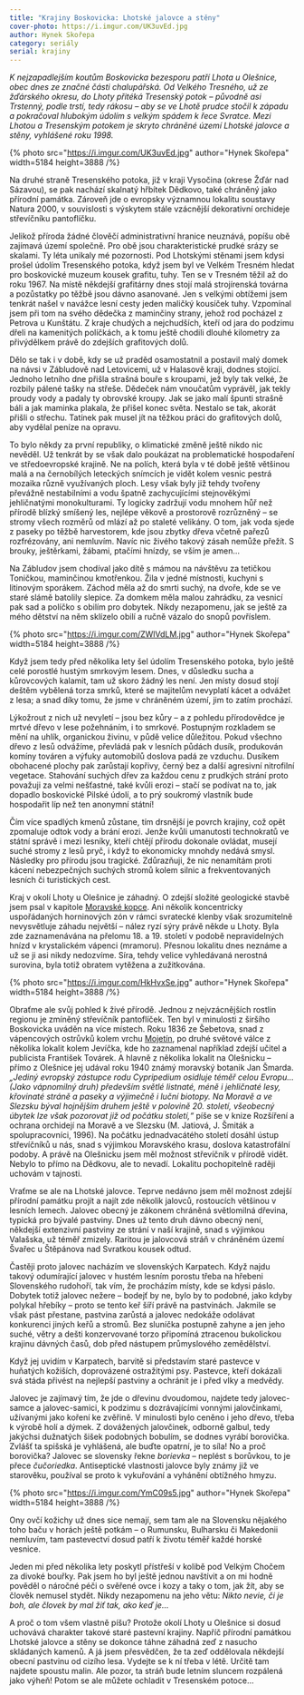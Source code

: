 ```yaml
---
title: "Krajiny Boskovicka: Lhotské jalovce a stěny"
cover-photo: https://i.imgur.com/UK3uvEd.jpg
author: Hynek Skořepa
category: seriály
serial: krajiny
---
```


*K nejzapadlejším koutům Boskovicka bezesporu patří Lhota u Olešnice, obec dnes ze značné části chalupářská. Od Velkého Tresného, už ze žďárského okresu, do Lhoty přitéká Tresenský potok – původně asi Trstenný, podle trstí, tedy rákosu – aby se ve Lhotě prudce stočil k západu a pokračoval hlubokým údolím s velkým spádem k řece Svratce. Mezi Lhotou a Tresenským potokem je skryto chráněné území Lhotské jalovce a stěny, vyhlášené roku 1998.*

{% photo src="https://i.imgur.com/UK3uvEd.jpg" author="Hynek Skořepa" width=5184 height=3888 /%}

Na druhé straně Tresenského potoka, již v kraji Vysočina (okrese Žďár nad Sázavou), se pak nachází skalnatý hřbítek Dědkovo, také chráněný jako přírodní památka. Zároveň jde o evropsky významnou lokalitu soustavy Natura 2000, v souvislosti s výskytem stále vzácnější dekorativní orchideje střevíčníku pantoflíčku.

Jelikož příroda žádné člověčí administrativní hranice neuznává, popíšu obě zajímavá území společně. Pro obě jsou charakteristické prudké srázy se skalami. Ty léta unikaly mé pozornosti. Pod Lhotskými stěnami jsem kdysi prošel údolím Tresenského potoka, když jsem byl ve Velkém Tresném hledat pro boskovické muzeum kousek grafitu, tuhy. Ten se v Tresném těžil až do roku 1967. Na místě někdejší grafitárny dnes stojí malá strojírenská továrna a pozůstatky po těžbě jsou dávno asanované. Jen s velkými obtížemi jsem tenkrát našel v navážce lesní cesty jeden maličký kousíček tuhy. Vzpomínal jsem při tom na svého dědečka z maminčiny strany, jehož rod pocházel z Petrova u Kunštátu. Z kraje chudých a nejchudších, kteří od jara do podzimu dřeli na kamenitých políčkách, a k tomu ještě chodili dlouhé kilometry za přivýdělkem právě do zdejších grafitových dolů.

Dělo se tak i v době, kdy se už praděd osamostatnil a postavil malý domek na návsi v Zábludově nad Letovicemi, už v Halasově kraji, dodnes stojící. Jednoho letního dne přišla strašná bouře s kroupami, jež byly tak velké, že rozbily pálené tašky na střeše. Dědeček nám vnoučatům vyprávěl, jak tekly proudy vody a padaly ty obrovské kroupy. Jak se jako malí špunti strašně báli a jak maminka plakala, že přišel konec světa. Nestalo se tak, akorát přišli o střechu. Tatínek pak musel jít na těžkou práci do grafitových dolů, aby vydělal peníze na opravu.

To bylo někdy za první republiky, o klimatické změně ještě nikdo nic nevěděl. Už tenkrát by se však dalo poukázat na problematické hospodaření ve středoevropské krajině. Ne na polích, která byla v té době ještě většinou malá a na černobílých leteckých snímcích je vidět kolem vesnic pestrá mozaika různě využívaných ploch. Lesy však byly již tehdy tvořeny převážně nestabilními a vodu špatně zachycujícími stejnověkými jehličnatými monokulturami. Ty logicky zadržují vodu mnohem hůř než přírodě blízký smíšený les, nejlépe věkově a prostorově rozrůzněný – se stromy všech rozměrů od mlází až po staleté velikány. O tom, jak voda sjede z paseky po těžbě harvestorem, kde jsou zbytky dřeva včetně pařezů rozfrézovány, ani nemluvím. Navíc nic živého takový zásah nemůže přežít. S brouky, ještěrkami, žábami, ptačími hnízdy, se vším je amen…

Na Zábludov jsem chodíval jako dítě s mámou na návštěvu za tetičkou Toničkou, maminčinou kmotřenkou. Žila v jedné místnosti, kuchyni s litinovým sporákem. Záchod měla až do smrti suchý, na dvoře, kde se ve staré slámě batolily slepice. Za domkem měla malou zahrádku, za vesnicí pak sad a políčko s obilím pro dobytek. Nikdy nezapomenu, jak se ještě za mého dětství na něm sklízelo obilí a ručně vázalo do snopů povříslem.

{% photo src="https://i.imgur.com/ZWlVdLM.jpg" author="Hynek Skořepa" width=5184 height=3888 /%}

Když jsem tedy před několika lety šel údolím Tresenského potoka, bylo ještě celé porostlé hustým smrkovým lesem. Dnes, v důsledku sucha a kůrovcových kalamit, tam už skoro žádný les není. Jen místy dosud stojí deštěm vybělená torza smrků, které se majitelům nevyplatí kácet a odvážet z lesa; a snad díky tomu, že jsme v chráněném území, jim to zatím prochází.

Lýkožrout z nich už nevyletí – jsou bez kůry – a z pohledu přírodovědce je mrtvé dřevo v lese požehnáním, i to smrkové. Postupným rozkladem se mění na uhlík, organickou živinu, v půdě velice důležitou. Pokud všechno dřevo z lesů odvážíme, převládá pak v lesních půdách dusík, produkován komíny továren a výfuky automobilů doslova padá ze vzduchu. Dusíkem obohacené plochy pak zarůstají kopřivy, černý bez a další agresivní nitrofilní vegetace. Stahování suchých dřev za každou cenu z prudkých strání proto považuji za velmi nešťastné, také kvůli erozi – stačí se podívat na to, jak dopadlo boskovické Pilské údolí, a to prý soukromý vlastník bude hospodařit líp než ten anonymní státní!

Čím více spadlých kmenů zůstane, tím drsnější je povrch krajiny, což opět zpomaluje odtok vody a brání erozi. Jenže kvůli umanutosti technokratů ve státní správě i mezi lesníky, kteří chtějí přírodu dokonale ovládat, musejí suché stromy z lesů pryč, i když to ekonomicky mnohdy nedává smysl. Následky pro přírodu jsou tragické. Zdůrazňuji, že nic nenamítám proti kácení nebezpečných suchých stromů kolem silnic a frekventovaných lesních či turistických cest.

Kraj v okolí Lhoty u Olešnice je záhadný. O zdejší složité geologické stavbě jsem psal v kapitole [Moravské kopce](https://ohlasy.info/clanky/2017/09/moravske-kopce.html). Ani několik koncentricky uspořádaných horninových zón v rámci svratecké klenby však srozumitelně nevysvětluje záhadu největší – nález ryzí sýry právě někde u Lhoty. Byla zde zaznamenávána na přelomu 18. a 19. století v podobě nepravidelných hnízd v krystalickém vápenci (mramoru). Přesnou lokalitu dnes neznáme a už se ji asi nikdy nedozvíme. Síra, tehdy velice vyhledávaná nerostná surovina, byla totiž obratem vytěžena a zužitkována.

{% photo src="https://i.imgur.com/HkHvxSe.jpg" author="Hynek Skořepa" width=5184 height=3888 /%}

Obraťme ale svůj pohled k živé přírodě. Jednou z nejvzácnějších rostlin regionu je zmíněný střevíčník pantoflíček. Ten byl v minulosti z širšího Boskovicka uváděn na více místech. Roku 1836 ze Šebetova, snad z vápencových ostrůvků kolem vrchu [Mojetín](https://ohlasy.info/clanky/2021/10/mojetinsky-kras.html), po druhé světové válce z několika lokalit kolem Jevíčka, kde ho zaznamenal například zdejší učitel a publicista František Továrek. A hlavně z několika lokalit na Olešnicku – přímo z Olešnice jej udával roku 1940 známý moravský botanik Jan Šmarda. *„Jediný evropský zástupce rodu Cypripedium osidluje téměř celou Evropu… (Jako vápnomilný druh) především světlé listnaté, méně i jehličnaté lesy, křovinaté stráně a paseky a výjimečně i luční biotopy. Na Moravě a ve Slezsku býval hojnějším druhem ještě v polovině 20. století, všeobecný úbytek lze však pozorovat již od počátku století,“* píše se v knize Rozšíření a ochrana orchidejí na Moravě a ve Slezsku (M. Jatiová, J. Šmiták a spolupracovníci, 1996). Na počátku jednadvacátého století dosáhl ústup střevíčníků u nás, snad s výjimkou Moravského krasu, doslova katastrofální podoby. A právě na Olešnicku jsem měl možnost střevíčník v přírodě vidět. Nebylo to přímo na Dědkovu, ale to nevadí. Lokalitu pochopitelně raději uchovám v tajnosti.

Vraťme se ale na Lhotské jalovce. Teprve nedávno jsem měl možnost zdejší přírodní památku projít a najít zde několik jalovců, rostoucích většinou v lesních lemech. Jalovec obecný je zákonem chráněná světlomilná dřevina, typická pro bývalé pastviny. Dnes už tento druh dávno obecný není, někdejší extenzivní pastviny ze strání v naší krajině, snad s výjimkou Valašska, už téměř zmizely. Raritou je jalovcová stráň v chráněném území Švařec u Štěpánova nad Svratkou kousek odtud. 

Častěji proto jalovec nacházím ve slovenských Karpatech. Když najdu takový odumírající jalovec v hustém lesním porostu třeba na hřebeni Slovenského rudohoří, tak vím, že procházím místy, kde se kdysi páslo. Dobytek totiž jalovec nežere – bodejť by ne, bylo by to podobné, jako kdyby polykal hřebíky – proto se tento keř šíří právě na pastvinách. Jakmile se však pást přestane, pastvina zarůstá a jalovec nedokáže odolávat konkurenci jiných keřů a stromů. Bez sluníčka postupně zahyne a jen jeho suché, větry a dešti konzervované torzo připomíná ztracenou bukolickou krajinu dávných časů, dob před nástupem průmyslového zemědělství. 

Když jej uvidím v Karpatech, barvitě si představím staré pastevce v huňatých kožiších, doprovázené ostražitými psy. Pastevce, kteří dokázali svá stáda přivést na nejlepší pastviny a ochránit je i před vlky a medvědy.

Jalovec je zajímavý tím, že jde o dřevinu dvoudomou, najdete tedy jalovec-samce a jalovec-samici, k podzimu s dozrávajícími vonnými jalovčinkami, užívanými jako koření ke zvěřině. V minulosti bylo ceněno i jeho dřevo, třeba k výrobě holí a dýmek. Z dovážených jalovčinek, odborně galbul, tedy jakýchsi dužnatých šišek podobných bobulím, se dodnes vyrábí borovička. Zvlášť ta spišská je vyhlášená, ale buďte opatrní, je to síla! No a proč borovička? Jalovec se slovensky řekne *borievka* – neplést s borůvkou, to je přece *čučoriedka*. Antiseptické vlastnosti jalovce byly známy již ve starověku, používal se proto k vykuřování a vyhánění obtížného hmyzu.

{% photo src="https://i.imgur.com/YmC09s5.jpg" author="Hynek Skořepa" width=5184 height=3888 /%}

Ony ovčí kožichy už dnes sice nemají, sem tam ale na Slovensku nějakého toho baču v horách ještě potkám – o Rumunsku, Bulharsku či Makedonii nemluvím, tam pastevectví dosud patří k životu téměř každé horské vesnice. 

Jeden mi před několika lety poskytl přístřeší v kolibě pod Velkým Chočem za divoké bouřky. Pak jsem ho byl ještě jednou navštívit a on mi hodně pověděl o náročné péči o svěřené ovce i kozy a taky o tom, jak žít, aby se člověk nemusel stydět. Nikdy nezapomenu na jeho větu: *Nikto nevie, či je boh, ale človek by mal žiť tak, ako keď je…*

A proč o tom všem vlastně píšu? Protože okolí Lhoty u Olešnice si dosud uchovává charakter takové staré pastevní krajiny. Napříč přírodní památkou Lhotské jalovce a stěny se dokonce táhne záhadná zeď z nasucho skládaných kamenů. A já jsem přesvědčen, že ta zeď oddělovala někdejší obecní pastvinu od cizího lesa. Vydejte se k ní třeba v létě. Určitě tam najdete spoustu malin. Ale pozor, ta stráň bude letním sluncem rozpálená jako výheň! Potom se ale můžete ochladit v Tresenském potoce…
